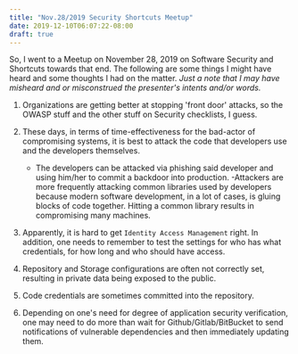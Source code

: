 ```yaml
---
title: "Nov.28/2019 Security Shortcuts Meetup"
date: 2019-12-10T06:07:22-08:00
draft: true
---
```


So, I went to a Meetup on November 28, 2019 on Software Security and Shortcuts towards that end.  The following are some things I might have heard and some thoughts I had on the matter.  *Just a note that I may have misheard and or misconstrued the presenter's intents and/or words.*

1. Organizations are getting better at stopping 'front door' attacks, so the OWASP stuff and the other stuff on Security checklists, I guess.

2. These days, in terms of time-effectiveness for the bad-actor of compromising systems, it is best to attack the code that developers use and the developers themselves.  
    - The developers can be attacked via phishing said developer and using him/her to commit a backdoor into production.
    -Attackers are more frequently attacking common libraries used by developers because modern software development, in a lot of cases, is gluing blocks of code together.  Hitting a common library results in compromising many machines.

3. Apparently, it is hard to get `Identity Access Management` right. In addition, one needs to remember to test the settings for who has what credentials, for how long and who should have access.

4. Repository and Storage configurations are often not correctly set, resulting in private data being exposed to the public.

5. Code credentials are sometimes committed into the repository.

6. Depending on one's need for degree of application security verification, one may need to do more than wait for Github/Gitlab/BitBucket to send notifications of vulnerable dependencies and then immediately updating them.
